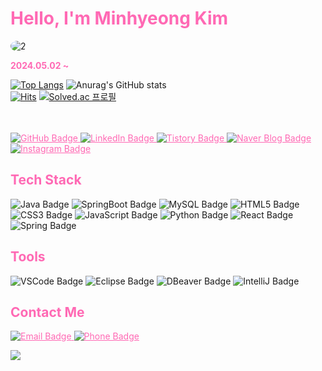<!DOCTYPE html>
<html lang="en">
<head>
  <meta charset="UTF-8">
  <meta name="viewport" content="width=device-width, initial-scale=1.0">
</head>
<body>
  <h1 style="color: #ff69b4; text-align: left;">Hello, I'm Minhyeong Kim</h1>

  <p style="text-align: left;">
    <img src="https://i.ibb.co/Z1HprSv/2.jpg" alt="2" border="0" style="border-radius: 50%;">
  </p>

  <p style="color: #ff69b4; text-align: left;">
    <b>2024.05.02 ~</b>
  </p>
  
[![Top Langs](https://github-readme-stats.vercel.app/api/top-langs/?username=MinhyeongKim0412&layout=compact)](https://github.com/MinhyeongKim0412/github-readme-stats)
   ![Anurag's GitHub stats](https://github-readme-stats.vercel.app/api?username=MinhyeongKim0412&hide=contribs,prs&show_icons=true&theme=테마)
   <br>
   [![Hits](https://hits.seeyoufarm.com/api/count/incr/badge.svg?url=https%3A%2F%2Fgithub.com%2FMinhyeongKim0412%2Fhit-counter&count_bg=%2379C83D&title_bg=%23FF96C8&icon=&icon_color=%23E7E7E7&title=%EB%B0%A9%EB%AC%B8%EC%9E%90+%EC%88%98&edge_flat=false)](https://hits.seeyoufarm.com)
   [![Solved.ac
프로필](http://mazassumnida.wtf/api/mini/generate_badge?boj=m1nbr0)](https://solved.ac/m1nbr0)
   <br>
   <br>
   <br>
   
  <p style="text-align: left;">
    <a href="https://github.com/MinhyeongKim0412" style="color: #ff69b4;">
      <img class="badge" src="https://img.shields.io/badge/GitHub-181717?style=for-the-badge&logo=github&logoColor=white" alt="GitHub Badge">
    </a>
    <a href="https://linkedin.com/in/민형-김-814b1a309/" style="color: #ff69b4;">
      <img class="badge" src="https://img.shields.io/badge/LinkedIn-0A66C2?style=for-the-badge&logo=linkedin&logoColor=white" alt="LinkedIn Badge">
    </a>
    <a href="https://m1nbr0.tistory.com/" style="color: #ff69b4;">
      <img class="badge" src="https://img.shields.io/badge/Tistory-000000?style=for-the-badge&logo=tistory&logoColor=white" alt="Tistory Badge">
    </a>
    <a href="https://blog.naver.com/m1nbr0412" style="color: #ff69b4;">
      <img class="badge" src="https://img.shields.io/badge/NaverBlog-03C75A?style=for-the-badge&logo=naver&logoColor=white" alt="Naver Blog Badge">
    </a>
    <a href="https://www.instagram.com/078n40?igsh=OHpkOWF6bm5xbDJj" style="color: #ff69b4;">
      <img class="badge" src="https://img.shields.io/badge/Instagram-E4405F?style=for-the-badge&logo=instagram&logoColor=white" alt="Instagram Badge">
    </a>
  </p>

  <h2 style="color: #ff69b4; text-align: left;">Tech Stack</h2>
  <p style="text-align: left;">
    <img class="badge" src="https://img.shields.io/badge/Java-007396?style=for-the-badge&logo=java&logoColor=white" alt="Java Badge">
    <img class="badge" src="https://img.shields.io/badge/SpringBoot-6DB33F?style=for-the-badge&logo=springboot&logoColor=white" alt="SpringBoot Badge">
    <img class="badge" src="https://img.shields.io/badge/MySQL-4479A1?style=for-the-badge&logo=mysql&logoColor=white" alt="MySQL Badge">
    <img class="badge" src="https://img.shields.io/badge/HTML5-E34F26?style=for-the-badge&logo=html5&logoColor=white" alt="HTML5 Badge">
    <img class="badge" src="https://img.shields.io/badge/CSS3-1572B6?style=for-the-badge&logo=css3&logoColor=white" alt="CSS3 Badge">
    <img class="badge" src="https://img.shields.io/badge/JavaScript-F7DF1E?style=for-the-badge&logo=javascript&logoColor=black" alt="JavaScript Badge">
    <img class="badge" src="https://img.shields.io/badge/Python-3776AB?style=for-the-badge&logo=python&logoColor=white" alt="Python Badge">
    <img class="badge" src="https://img.shields.io/badge/React-20232A?style=for-the-badge&logo=react&logoColor=61DAFB" alt="React Badge">
      <img class="badge" src="https://img.shields.io/badge/Spring-6DB33F?style=for-the-badge&logo=spring&logoColor=white" alt="Spring Badge">
  </p>

  <h2 style="color: #ff69b4; text-align: left;">Tools</h2>
  <p style="text-align: left;">
    <img class="badge" src="https://img.shields.io/badge/VSCode-007ACC?style=for-the-badge&logo=visual-studio-code&logoColor=white" alt="VSCode Badge">
    <img class="badge" src="https://img.shields.io/badge/Eclipse-2C2255?style=for-the-badge&logo=eclipse&logoColor=white" alt="Eclipse Badge">
    <img class="badge" src="https://img.shields.io/badge/DBeaver-1E8CBE?style=for-the-badge&logo=dbeaver&logoColor=white" alt="DBeaver Badge">
    <img class="badge" src="https://img.shields.io/badge/IntelliJ-000000?style=for-the-badge&logo=intellij-idea&logoColor=white" alt="IntelliJ Badge">
  </p>

  <h2 style="color: #ff69b4; text-align: left;">Contact Me</h2>
  <p style="text-align: left;">
    <a href="mailto:kimminhyeong9804@gmail.com" style="color: #ff69b4;">
      <img class="badge" src="https://img.shields.io/badge/Email-D14836?style=for-the-badge&logo=gmail&logoColor=white" alt="Email Badge">
    </a>
    <a href="tel:+82 1098489804" style="color: #ff69b4;">
      <img class="badge" src="https://img.shields.io/badge/Phone-25D366?style=for-the-badge&logo=whatsapp&logoColor=white" alt="Phone Badge">
    </a>
  </p>
    <a href="https://github.com/devxb/gitanimals">
    <img src="https://render.gitanimals.org/farms/{MinhyeongKim0412}"/>
  </a>
</body>
</html>
